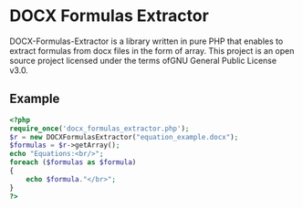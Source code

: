 # DOCX Formulas Extractor

DOCX-Formulas-Extractor is a library written in pure PHP that enables to extract formulas from docx files in the form of array.  This project is an open source project licensed under the terms ofGNU General Public License v3.0. 

## Example

```php
<?php
require_once('docx_formulas_extractor.php');
$r = new DOCXFormulasExtractor("equation_example.docx");
$formulas = $r->getArray();
echo "Equations:<br/>";
foreach ($formulas as $formula)
{
	echo $formula."</br>";
}
?>
```


